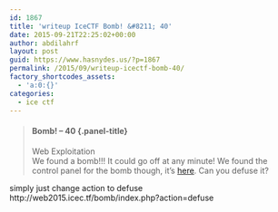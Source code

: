 ```yaml
---
id: 1867
title: 'writeup IceCTF Bomb! &#8211; 40'
date: 2015-09-21T22:25:02+00:00
author: abdilahrf
layout: post
guid: https://www.hasnydes.us/?p=1867
permalink: /2015/09/writeup-icectf-bomb-40/
factory_shortcodes_assets:
  - 'a:0:{}'
categories:
  - ice ctf
---
```

> #### Bomb! &#8211; 40 {.panel-title}
> 
> <div class="pull-right">
>   Web Exploitation
> </div>
> 
> <div class="pull-right">
>
> </div>
> 
> <div class="pull-right">
>   We found a bomb!!! It could go off at any minute! We found the control panel for the bomb though, it&#8217;s <a href="http://web2015.icec.tf/bomb" target="_blank">here</a>. Can you defuse it?
> </div>

<div class="pull-right">
</div>

<div class="pull-right">
  simply just change action to defuse
</div>

<div class="pull-right">
  http://web2015.icec.tf/bomb/index.php?action=defuse
</div>